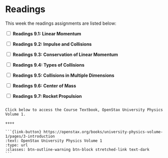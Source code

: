 # Readings

This week the readings assignments are listed below:

<label><input type="checkbox" id="week10_reading1" class="box"> **Readings 9.1: Linear Momentum** </input></label> 

<label><input type="checkbox" id="week10_reading2" class="box"> **Readings 9.2: Impulse and Collisions** </input></label> 

<label><input type="checkbox" id="week10_reading3" class="box"> **Readings 9.3: Conservation of Linear Momentum** </input></label> 

<label><input type="checkbox" id="week10_reading4" class="box"> **Readings 9.4: Types of Collisions** </input></label> 

<label><input type="checkbox" id="week10_reading5" class="box"> **Readings 9.5: Collisions in Multiple Dimensions** </input></label> 

<label><input type="checkbox" id="week10_reading6" class="box"> **Readings 9.6: Center of Mass** </input></label> 

<label><input type="checkbox" id="week10_reading7" class="box"> **Readings 9.7: Rocket Propulsion** </input></label>

````{panels}

Click below to access the Course Textbook, OpenStax University Physics Volume 1.

++++ 

```{link-button} https://openstax.org/books/university-physics-volume-1/pages/3-introduction
:text: OpenStax University Physics Volume 1
:type: url
:classes: btn-outline-warning btn-block stretched-link text-dark
```
````

